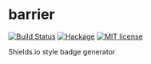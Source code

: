 barrier
===
[![Build Status](https://travis-ci.org/philopon/barrier.svg?branch=master)](https://travis-ci.org/philopon/barrier)
[![Hackage](http://img.shields.io/hackage/v/barrier.svg)](https://hackage.haskell.org/package/barrier)
[![MIT license](http://img.shields.io/badge/license-MIT-blue.svg)](LICENSE)

Shields.io style badge generator
